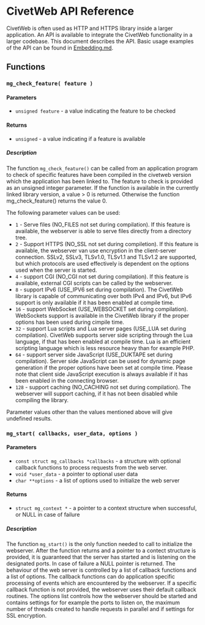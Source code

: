 CivetWeb API Reference
=========

CivetWeb is often used as HTTP and HTTPS library inside a larger application. An API is available to integrate the CivetWeb functionality in a larger codebase. This document describes the API. Basic usage examples of the API can be found in [Embedding.md](Embedding.md).

Functions
------

### `mg_check_feature( feature )`

#### Parameters

  - `unsigned feature` - a value indicating the feature to be checked

#### Returns

  - `unsigned` - a value indicating if a feature is available

##### Description

The function `mg_check_feature()` can be called from an application program to check of specific features have been compiled in the civetweb version which the application has been linked to. The feature to check is provided as an unsigned integer parameter. If the function is available in the currently linked library version, a value > 0 is returned. Otherwise the function mg_check_feature() returns the value 0.

The following parameter values can be used:

  - `1` - Serve files (NO_FILES not set during compilation). If this feature is available, the webserver is able to serve files directly from a directory tree.
  - `2` - Support HTTPS (NO_SSL not set during compiletion). If this feature is available, the webserver van use encryption in the client-server connection. SSLv2, SSLv3, TLSv1.0, TLSv1.1 and TLSv1.2 are supported, but which protocols are used effectively is dependent on the options used when the server is started.
  - `4` - support CGI (NO_CGI not set during compilation). If this feature is available, external CGI scripts can be called by the webserver.
  - `8` - support IPv6 (USE_IPV6 set during compilation). The CivetWeb library is capable of communicating over both IPv4 and IPv6, but IPv6 support is only available if it has been enabled at compile time.
  - `16` - support WebSocket (USE_WEBSOCKET set during compilation). WebSockets support is available in the CivetWeb library if the proper options has been used during cimpile time.
  - `32` - support Lua scripts and Lua server pages (USE_LUA set during compilation). CivetWeb supports server side scripting through the Lua language, if that has been enabled at compile time. Lua is an efficient scripting language which is less resource heavy than for example PHP.
  - `64` - support server side JavaScript (USE_DUKTAPE set during compilation). Server side JavaScript can be used for dynamic page generation if the proper options have been set at compile time. Please note that client side JavaScript execution is always available if it has been enabled in the connecting browser.
  - `128` - support caching (NO_CACHING not set during compilation). The webserver will support caching, if it has not been disabled while compiling the library.

Parameter values other than the values mentioned above will give undefined results.


### `mg_start( callbacks, user_data, options )`

#### Parameters

  - `const struct mg_callbacks *callbacks` - a structure with optional callback functions to process requests from the web server.
  - `void *user_data` - a pointer to optional user data
  - `char **options` - a list of options used to initialize the web server

#### Returns

  - `struct mg_context *` - a pointer to a context structure when successful, or NULL in case of failure

##### Description

The function `mg_start()` is the only function needed to call to initialize the webserver. After the function returns and a pointer to a contect structure is provided, it is guaranteed that the server has started and is listening on the designated ports. In case of failure a NULL pointer is returned. The behaviour of the web server is controlled by a list of callback functions and a list of options. The callback functions can do application specific processing of events which are encountered by the webserver. If a specific callback function is not provided, the webserver uses their default callback routines. The options list controls how the webserver should be started and contains settings for for example the ports to listen on, the maximum number of threads created to handle requests in parallel and if settings for SSL encryption.


